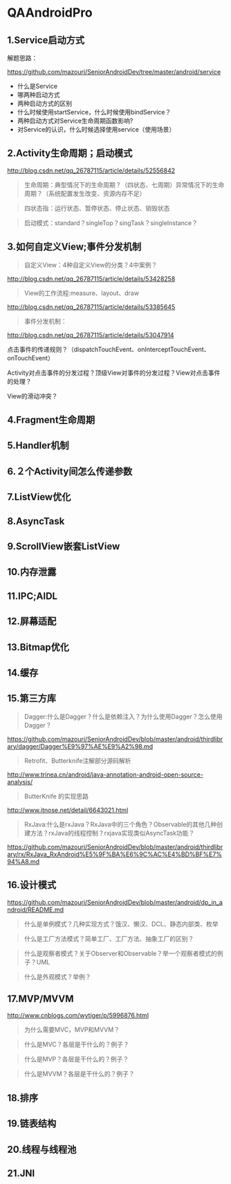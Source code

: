 # QAAndroidPro

## 1.Service启动方式

解题思路：

https://github.com/mazouri/SeniorAndroidDev/tree/master/android/service

- 什么是Service
- 哪两种启动方式
- 两种启动方式的区别
- 什么时候使用startService，什么时候使用bindService？
- 两种启动方式对Service生命周期函数影响?
- 对Service的认识，什么时候选择使用service（使用场景）

## 2.Activity生命周期；启动模式

http://blog.csdn.net/qq_26787115/article/details/52556842

> 生命周期：典型情况下的生命周期？（四状态、七周期）异常情况下的生命周期？（系统配置发生改变、资源内存不足）

> 四状态指：运行状态、暂停状态、停止状态、销毁状态

> 启动模式：standard？singleTop？singTask？singleInstance？


## 3.如何自定义View;事件分发机制

> 自定义View：4种自定义View的分类？4中案例？

http://blog.csdn.net/qq_26787115/article/details/53428258

> View的工作流程:measure、layout、draw

http://blog.csdn.net/qq_26787115/article/details/53385645

> 事件分发机制：

http://blog.csdn.net/qq_26787115/article/details/53047914

点击事件的传递规则？（dispatchTouchEvent、onInterceptTouchEvent、onTouchEvent）

Activity对点击事件的分发过程？顶级View对事件的分发过程？View对点击事件的处理？

View的滑动冲突？

## 4.Fragment生命周期
## 5.Handler机制
## 6.２个Activity间怎么传递参数
## 7.ListView优化
## 8.AsyncTask
## 9.ScrollView嵌套ListView
## 10.内存泄露
## 11.IPC;AIDL
## 12.屏幕适配
## 13.Bitmap优化
## 14.缓存
## 15.第三方库

> Dagger:什么是Dagger？什么是依赖注入？为什么使用Dagger？怎么使用Dagger？

https://github.com/mazouri/SeniorAndroidDev/blob/master/android/thirdlibrary/dagger/Dagger%E9%97%AE%E9%A2%98.md

> Retrofit、Butterknife注解部分源码解析

http://www.trinea.cn/android/java-annotation-android-open-source-analysis/

> ButterKnife 的实现思路

http://www.itnose.net/detail/6643021.html

> RxJava:什么是rxJava？RxJava中的三个角色？Observable的其他几种创建方法？rxJava的线程控制？rxjava实现类似AsyncTask功能？

https://github.com/mazouri/SeniorAndroidDev/blob/master/android/thirdlibrary/rx/RxJava_RxAndroid%E5%9F%BA%E6%9C%AC%E4%BD%BF%E7%94%A8.md

## 16.设计模式

https://github.com/mazouri/SeniorAndroidDev/blob/master/android/dp_in_android/README.md

> 什么是单例模式？几种实现方式？饿汉、懒汉、DCL、静态内部类、枚举

> 什么是工厂方法模式？简单工厂、工厂方法、抽象工厂的区别？

> 什么是观察者模式？关于Observer和Observable？举一个观察者模式的例子？UML

> 什么是外观模式？举例？

## 17.MVP/MVVM

http://www.cnblogs.com/wytiger/p/5996876.html

> 为什么需要MVC，MVP和MVVM？

> 什么是MVC？各层是干什么的？例子？

> 什么是MVP？各层是干什么的？例子？

> 什么是MVVM？各层是干什么的？例子？

## 18.排序
## 19.链表结构
## 20.线程与线程池
## 21.JNI
